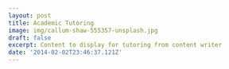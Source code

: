 ```yaml
---
layout: post
title: Academic Tutoring
image: img/callum-shaw-555357-unsplash.jpg
draft: false
excerpt: Content to display for tutoring from content writer
date: '2014-02-02T23:46:37.121Z'
---
```

